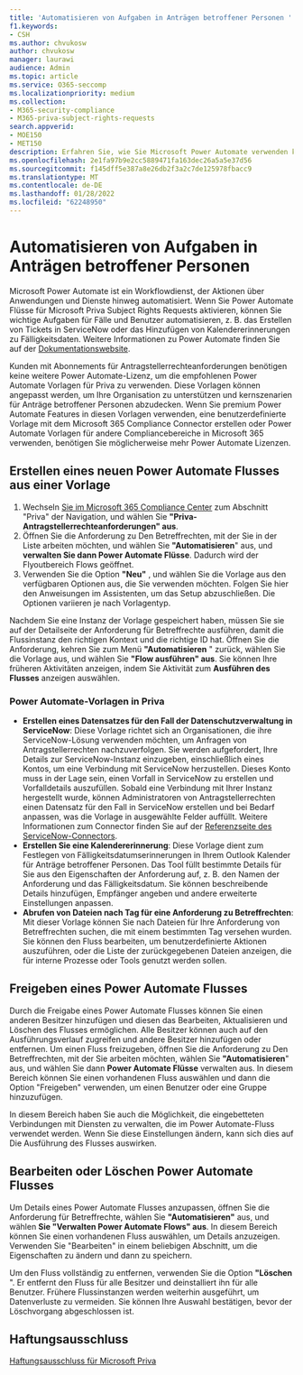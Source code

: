 ```yaml
---
title: 'Automatisieren von Aufgaben in Anträgen betroffener Personen '
f1.keywords:
- CSH
ms.author: chvukosw
author: chvukosw
manager: laurawi
audience: Admin
ms.topic: article
ms.service: O365-seccomp
ms.localizationpriority: medium
ms.collection:
- M365-security-compliance
- M365-priva-subject-rights-requests
search.appverid:
- MOE150
- MET150
description: Erfahren Sie, wie Sie Microsoft Power Automate verwenden können, um wichtige Aufgaben für Anträge betroffener Personen in Priva zu automatisieren.
ms.openlocfilehash: 2e1fa97b9e2cc5889471fa163dec26a5a5e37d56
ms.sourcegitcommit: f145dff5e387a8e26db2f3a2c7de125978fbacc9
ms.translationtype: MT
ms.contentlocale: de-DE
ms.lasthandoff: 01/28/2022
ms.locfileid: "62248950"
---
```

# <a name="automate-tasks-in-subject-rights-requests"></a>Automatisieren von Aufgaben in Anträgen betroffener Personen 

Microsoft Power Automate ist ein Workflowdienst, der Aktionen über Anwendungen und Dienste hinweg automatisiert. Wenn Sie Power Automate Flüsse für Microsoft Priva Subject Rights Requests aktivieren, können Sie wichtige Aufgaben für Fälle und Benutzer automatisieren, z. B. das Erstellen von Tickets in ServiceNow oder das Hinzufügen von Kalendererinnerungen zu Fälligkeitsdaten. Weitere Informationen zu Power Automate finden Sie auf der [Dokumentationswebsite](/power-automate/getting-started).

Kunden mit Abonnements für Antragstellerrechteanforderungen benötigen keine weitere Power Automate-Lizenz, um die empfohlenen Power Automate Vorlagen für Priva zu verwenden. Diese Vorlagen können angepasst werden, um Ihre Organisation zu unterstützen und kernszenarien für Anträge betroffener Personen abzudecken. Wenn Sie premium Power Automate Features in diesen Vorlagen verwenden, eine benutzerdefinierte Vorlage mit dem Microsoft 365 Compliance Connector erstellen oder Power Automate Vorlagen für andere Compliancebereiche in Microsoft 365 verwenden, benötigen Sie möglicherweise mehr Power Automate Lizenzen.

## <a name="create-a-new-power-automate-flow-from-a-template"></a>Erstellen eines neuen Power Automate Flusses aus einer Vorlage

1. Wechseln [Sie im Microsoft 365 Compliance Center](https://compliance.microsoft.com/) zum Abschnitt "Priva" der Navigation, und wählen Sie **"Priva-Antragstellerrechteanforderungen" aus**.
1. Öffnen Sie die Anforderung zu Den Betreffrechten, mit der Sie in der Liste arbeiten möchten, und wählen Sie **"Automatisieren**" aus, und **verwalten Sie dann Power Automate Flüsse**. Dadurch wird der Flyoutbereich Flows geöffnet.
1. Verwenden Sie die Option **"Neu"** , und wählen Sie die Vorlage aus den verfügbaren Optionen aus, die Sie verwenden möchten. Folgen Sie hier den Anweisungen im Assistenten, um das Setup abzuschließen. Die Optionen variieren je nach Vorlagentyp.

Nachdem Sie eine Instanz der Vorlage gespeichert haben, müssen Sie sie auf der Detailseite der Anforderung für Betreffrechte ausführen, damit die Flussinstanz den richtigen Kontext und die richtige ID hat. Öffnen Sie die Anforderung, kehren Sie zum Menü **"Automatisieren** " zurück, wählen Sie die Vorlage aus, und wählen Sie **"Flow ausführen" aus**. Sie können Ihre früheren Aktivitäten anzeigen, indem Sie Aktivität zum **Ausführen des Flusses** anzeigen auswählen.

### <a name="power-automate-templates-in-priva"></a>Power Automate-Vorlagen in Priva

- **Erstellen eines Datensatzes für den Fall der Datenschutzverwaltung in ServiceNow**: Diese Vorlage richtet sich an Organisationen, die ihre ServiceNow-Lösung verwenden möchten, um Anfragen von Antragstellerrechten nachzuverfolgen. Sie werden aufgefordert, Ihre Details zur ServiceNow-Instanz einzugeben, einschließlich eines Kontos, um eine Verbindung mit ServiceNow herzustellen. Dieses Konto muss in der Lage sein, einen Vorfall in ServiceNow zu erstellen und Vorfalldetails auszufüllen. Sobald eine Verbindung mit Ihrer Instanz hergestellt wurde, können Administratoren von Antragstellerrechten einen Datensatz für den Fall in ServiceNow erstellen und bei Bedarf anpassen, was die Vorlage in ausgewählte Felder auffüllt. Weitere Informationen zum Connector finden Sie auf der [Referenzseite des ServiceNow-Connectors](/connectors/service-now/).
- **Erstellen Sie eine Kalendererinnerung**: Diese Vorlage dient zum Festlegen von Fälligkeitsdatumserinnerungen in Ihrem Outlook Kalender für Anträge betroffener Personen. Das Tool füllt bestimmte Details für Sie aus den Eigenschaften der Anforderung auf, z. B. den Namen der Anforderung und das Fälligkeitsdatum. Sie können beschreibende Details hinzufügen, Empfänger angeben und andere erweiterte Einstellungen anpassen.
- **Abrufen von Dateien nach Tag für eine Anforderung zu Betreffrechten**: Mit dieser Vorlage können Sie nach Dateien für Ihre Anforderung von Betreffrechten suchen, die mit einem bestimmten Tag versehen wurden. Sie können den Fluss bearbeiten, um benutzerdefinierte Aktionen auszuführen, oder die Liste der zurückgegebenen Dateien anzeigen, die für interne Prozesse oder Tools genutzt werden sollen.

## <a name="share-a-power-automate-flow"></a>Freigeben eines Power Automate Flusses

Durch die Freigabe eines Power Automate Flusses können Sie einen anderen Besitzer hinzufügen und diesen das Bearbeiten, Aktualisieren und Löschen des Flusses ermöglichen. Alle Besitzer können auch auf den Ausführungsverlauf zugreifen und andere Besitzer hinzufügen oder entfernen. Um einen Fluss freizugeben, öffnen Sie die Anforderung zu Den Betreffrechten, mit der Sie arbeiten möchten, wählen Sie **"Automatisieren**" aus, und wählen Sie dann **Power Automate Flüsse** verwalten aus. In diesem Bereich können Sie einen vorhandenen Fluss auswählen und dann die Option "Freigeben" verwenden, um einen Benutzer oder eine Gruppe hinzuzufügen.

In diesem Bereich haben Sie auch die Möglichkeit, die eingebetteten Verbindungen mit Diensten zu verwalten, die im Power Automate-Fluss verwendet werden. Wenn Sie diese Einstellungen ändern, kann sich dies auf Die Ausführung des Flusses auswirken.

## <a name="edit-or-delete-power-automate-flow"></a>Bearbeiten oder Löschen Power Automate Flusses

Um Details eines Power Automate Flusses anzupassen, öffnen Sie die Anforderung für Betreffrechte, wählen Sie **"Automatisieren"** aus, und wählen **Sie "Verwalten Power Automate Flows" aus**. In diesem Bereich können Sie einen vorhandenen Fluss auswählen, um Details anzuzeigen. Verwenden Sie "Bearbeiten" in einem beliebigen Abschnitt, um die Eigenschaften zu ändern und dann zu speichern.

Um den Fluss vollständig zu entfernen, verwenden Sie die Option **"Löschen** ". Er entfernt den Fluss für alle Besitzer und deinstalliert ihn für alle Benutzer. Frühere Flussinstanzen werden weiterhin ausgeführt, um Datenverluste zu vermeiden. Sie können Ihre Auswahl bestätigen, bevor der Löschvorgang abgeschlossen ist.

## <a name="legal-disclaimer"></a>Haftungsausschluss

[Haftungsausschluss für Microsoft Priva](priva-disclaimer.md)
